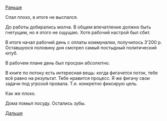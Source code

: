[Раньше](2019.06.17.md)

Спал плохо, в итоге не выспался.

До работы добирались молча. В общем впечатление должно быть гнетущим, но я этого не ощущаю. Хотя рабочий настрой был сбит.

В итоге начал рабочий день с оплаты коммуналки, получилось 3'200 р. Оставшуюся половину дня смотрел самый постыдный политический ютуб.

В рабочем плане день был просран абсолютно.

В книге по потоку есть интересная вещь: когда фигачется поток, тебе всё равно на результат. Тебе нравится процесс. Я же фигачу свои задачи под угрозой провала. Т.е. конкретно фиксирую цель.

Как же плохо.

Дома помыл посуду. Остались зубы.

[Дальше](2019.06.19.md)
